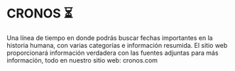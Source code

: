# CRONOS ⏳
Una línea de tiempo en donde podrás buscar fechas importantes en la historia humana, con varias categorías e información resumida. El sitio web proporcionará información verdadera con las fuentes adjuntas para más información, todo en nuestro sitio web: cronos.com

